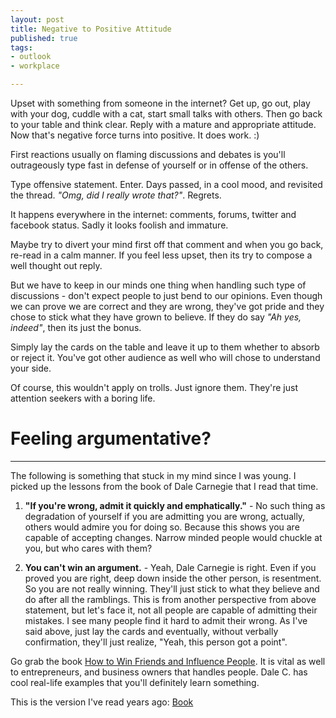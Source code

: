 ```yaml
---
layout: post
title: Negative to Positive Attitude
published: true
tags:
- outlook
- workplace

---
```


Upset with something from someone in the internet? Get up, go out, play with your dog, cuddle with a cat, start small talks with others. Then go back to your table and think clear. Reply with a mature and appropriate attitude. Now that's negative force turns into positive. It does work. :)

First reactions usually on flaming discussions and debates is you'll outrageously type fast in defense of yourself or in offense of the others. 

Type offensive statement. Enter. Days passed, in a cool mood, and revisited the thread. *"Omg, did I really wrote that?"*. Regrets.

It happens everywhere in the internet: comments, forums, twitter and facebook status. Sadly it looks foolish and immature.

Maybe try to divert your mind first off that comment and when you go back, re-read in a calm manner. If you feel less upset, then its try to compose a well thought out reply.

But we have to keep in our minds one thing when handling such type of discussions - don't expect people to just bend to our opinions. Even though we can prove we are correct and they are wrong, they've got pride and they chose to stick what they have grown to believe. If they do say *"Ah yes, indeed"*, then its just the bonus.

Simply lay the cards on the table and leave it up to them whether to absorb or reject it. You've got other audience as well who will chose to understand your side.

Of course, this wouldn't apply on trolls. Just ignore them. They're just attention seekers with a boring life.

# Feeling argumentative?
- - -

The following is something that stuck in my mind since I was young. I picked up the lessons from the book of Dale Carnegie that I read that time.

1. **"If you're wrong, admit it quickly and emphatically."** - No such thing as degradation of yourself if you are admitting you are wrong, actually, others would admire you for doing so. Because this shows you are capable of accepting changes. Narrow minded people would chuckle at you, but who cares with them? 


2. **You can't win an argument.** - Yeah, Dale Carnegie is right. Even if you proved you are right, deep down inside the other person, is resentment. So you are not really winning. They'll just stick to what they believe and do after all the ramblings. This is from another perspective from above statement, but let's face it, not all people are capable of admitting their mistakes. I see many people find it hard to admit their wrong. As I've said above, just lay the cards and eventually, without verbally confirmation, they'll just realize, "Yeah, this person got a point".

Go grab the book [How to Win Friends and Influence People](http://en.wikipedia.org/wiki/How_to_Win_Friends_and_Influence_People). It is vital as well to entrepreneurs, and business owners that handles people. Dale C. has cool real-life examples that you'll definitely learn something.

This is the version I've read years ago: [Book](http://i.imgur.com/OzTj22y.jpg)